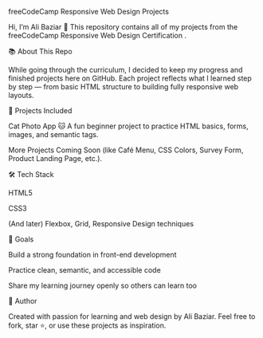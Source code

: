 freeCodeCamp Responsive Web Design Projects

Hi, I’m Ali Baziar 👋
This repository contains all of my projects from the freeCodeCamp Responsive Web Design Certification
.

📚 About This Repo

While going through the curriculum, I decided to keep my progress and finished projects here on GitHub. Each project reflects what I learned step by step — from basic HTML structure to building fully responsive web layouts.

🚀 Projects Included

Cat Photo App 🐱
A fun beginner project to practice HTML basics, forms, images, and semantic tags.

More Projects Coming Soon (like Café Menu, CSS Colors, Survey Form, Product Landing Page, etc.).

🛠️ Tech Stack

HTML5

CSS3

(And later) Flexbox, Grid, Responsive Design techniques

🎯 Goals

Build a strong foundation in front-end development

Practice clean, semantic, and accessible code

Share my learning journey openly so others can learn too

🌟 Author

Created with passion for learning and web design by Ali Baziar.
Feel free to fork, star ⭐, or use these projects as inspiration.

